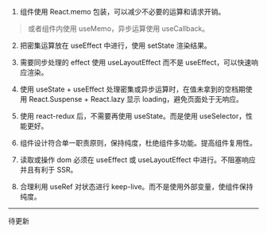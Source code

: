 1. 组件使用 React.memo 包装，可以减少不必要的运算和请求开销。

> 或者组件内使用 useMemo，异步运算使用 useCallback。

2. 把密集运算放在 useEffect 中进行，使用 setState 渲染结果。

3. 需要同步处理的 effect 使用 useLayoutEffect 而不是 useEffect，可以快速响应渲染。

4. 使用 useState + useEffect 处理密集或异步运算时，在值未拿到的空档期使用 React.Suspense + React.lazy 显示 loading，避免页面处于无响应。

5. 使用 react-redux 后，不需要再使用 useState。而是使用 useSelector，性能更好。

6. 组件设计符合单一职责原则，保持纯度，杜绝组件多功能。提高组件复用性。

7. 读取或操作 dom 必须在 useEffect 或 useLayoutEffect 中进行。不阻塞响应并且有利于 SSR。

8. 合理利用 useRef 对状态进行 keep-live。而不是使用外部变量，使组件保持纯度。

---

待更新
